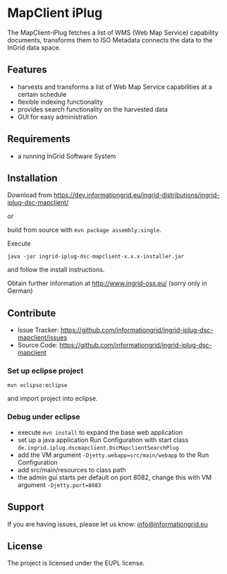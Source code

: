 MapClient iPlug
========

The MapClient-iPlug fetches a list of WMS (Web Map Service) capability documents, transforms them to ISO Metadata connects the data to the InGrid data space.

Features
--------

- harvests and transforms a list of Web Map Service capabilities at a certain schedule
- flexible indexing functionality
- provides search functionality on the harvested data
- GUI for easy administration


Requirements
-------------

- a running InGrid Software System

Installation
------------

Download from https://dev.informationgrid.eu/ingrid-distributions/ingrid-iplug-dsc-mapclient/
 
or

build from source with `mvn package assembly:single`.

Execute

```
java -jar ingrid-iplug-dsc-mapclient-x.x.x-installer.jar
```

and follow the install instructions.

Obtain further information at http://www.ingrid-oss.eu/ (sorry only in German)


Contribute
----------

- Issue Tracker: https://github.com/informationgrid/ingrid-iplug-dsc-mapclient/issues
- Source Code: https://github.com/informationgrid/ingrid-iplug-dsc-mapclient
 
### Set up eclipse project

```
mvn eclipse:eclipse
```

and import project into eclipse.

### Debug under eclipse

- execute `mvn install` to expand the base web application
- set up a java application Run Configuration with start class `de.ingrid.iplug.dscmapclient.DscMapclientSearchPlug`
- add the VM argument `-Djetty.webapp=src/main/webapp` to the Run Configuration
- add src/main/resources to class path
- the admin gui starts per default on port 8082, change this with VM argument `-Djetty.port=8083`

Support
-------

If you are having issues, please let us know: info@informationgrid.eu

License
-------

The project is licensed under the EUPL license.
